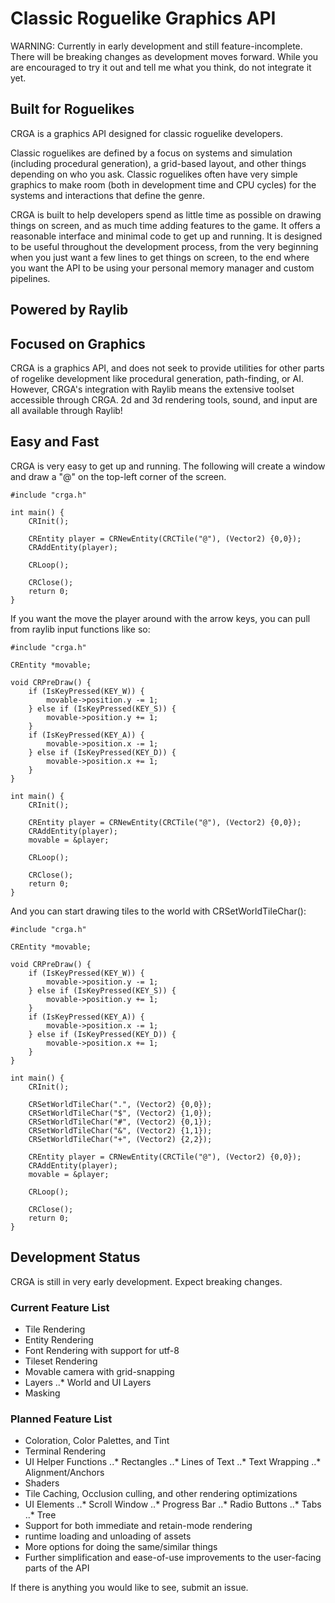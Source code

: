 # Classic Roguelike Graphics API

WARNING: Currently in early development and still feature-incomplete. There will be breaking changes as development moves forward. While you are encouraged to try it out and tell me what you think, do not integrate it yet.

## Built for Roguelikes
CRGA is a graphics API designed for classic roguelike developers.

Classic roguelikes are defined by a focus on systems and simulation (including procedural generation), a grid-based layout, and other things depending on who you ask. Classic roguelikes often have very simple graphics to make room (both in development time and CPU cycles) for the systems and interactions that define the genre.

CRGA is built to help developers spend as little time as possible on drawing things on screen, and as much time adding features to the game. It offers a reasonable interface and minimal code to get up and running. It is designed to be useful throughout the development process, from the very beginning when you just want a few lines to get things on screen, to the end where you want the API to be using your personal memory manager and custom pipelines.

## Powered by Raylib 


## Focused on Graphics
CRGA is a graphics API, and does not seek to provide utilities for other parts of rogelike development like procedural generation, path-finding, or AI. However, CRGA's integration with Raylib means the extensive toolset accessible through CRGA. 2d and 3d rendering tools, sound, and input are all available through Raylib!

## Easy and Fast
CRGA is very easy to get up and running. The following will create a window and draw a "@" on the top-left corner of the screen.

    #include "crga.h"

    int main() {
        CRInit();
    
        CREntity player = CRNewEntity(CRCTile("@"), (Vector2) {0,0}); 
        CRAddEntity(player);
    
        CRLoop();
    
        CRClose();
        return 0;
    }

If you want the move the player around with the arrow keys, you can pull from raylib input functions like so:

    #include "crga.h"

    CREntity *movable;
    
    void CRPreDraw() {
        if (IsKeyPressed(KEY_W)) {
            movable->position.y -= 1;
        } else if (IsKeyPressed(KEY_S)) {
            movable->position.y += 1;
        }
        if (IsKeyPressed(KEY_A)) {
            movable->position.x -= 1;
        } else if (IsKeyPressed(KEY_D)) {
            movable->position.x += 1;
        }
    }
    
    int main() {
        CRInit();
    
        CREntity player = CRNewEntity(CRCTile("@"), (Vector2) {0,0}); 
        CRAddEntity(player);
        movable = &player;
    
        CRLoop();
    
        CRClose();
        return 0;
    }

And you can start drawing tiles to the world with CRSetWorldTileChar():

    #include "crga.h"

    CREntity *movable;
    
    void CRPreDraw() {
        if (IsKeyPressed(KEY_W)) {
            movable->position.y -= 1;
        } else if (IsKeyPressed(KEY_S)) {
            movable->position.y += 1;
        }
        if (IsKeyPressed(KEY_A)) {
            movable->position.x -= 1;
        } else if (IsKeyPressed(KEY_D)) {
            movable->position.x += 1;
        }
    }
    
    int main() {
        CRInit();
    
        CRSetWorldTileChar(".", (Vector2) {0,0});
        CRSetWorldTileChar("$", (Vector2) {1,0});
        CRSetWorldTileChar("#", (Vector2) {0,1});
        CRSetWorldTileChar("&", (Vector2) {1,1});
        CRSetWorldTileChar("+", (Vector2) {2,2});

        CREntity player = CRNewEntity(CRCTile("@"), (Vector2) {0,0}); 
        CRAddEntity(player);
        movable = &player;
    
        CRLoop();
    
        CRClose();
        return 0;
    }

## Development Status

CRGA is still in very early development. Expect breaking changes.

### Current Feature List
* Tile Rendering
* Entity Rendering
* Font Rendering with support for utf-8
* Tileset Rendering
* Movable camera with grid-snapping
* Layers
..* World and UI Layers
* Masking

### Planned Feature List
* Coloration, Color Palettes, and Tint
* Terminal Rendering
* UI Helper Functions
..* Rectangles
..* Lines of Text
..* Text Wrapping
..* Alignment/Anchors
* Shaders
* Tile Caching, Occlusion culling, and other rendering optimizations
* UI Elements
..* Scroll Window
..* Progress Bar
..* Radio Buttons
..* Tabs
..* Tree
* Support for both immediate and retain-mode rendering
* runtime loading and unloading of assets
* More options for doing the same/similar things
* Further simplification and ease-of-use improvements to the user-facing parts of the API

If there is anything you would like to see, submit an issue.
